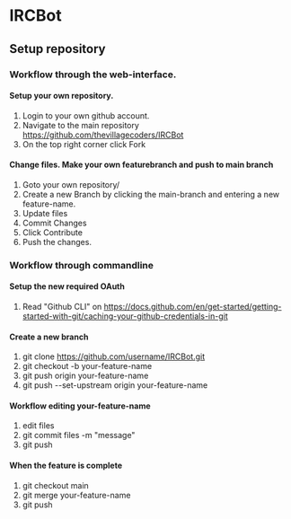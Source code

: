 # IRCBot
## Setup repository
### Workflow through the web-interface.

#### Setup your own repository.
  1) Login to your own github account. 
  2) Navigate to the main repository https://github.com/thevillagecoders/IRCBot
  3) On the top right corner click Fork

#### Change files. Make your own featurebranch and push to main branch
  1) Goto your own repository/
  2) Create a new Branch by clicking the main-branch and entering a new feature-name.
  3) Update files
  4) Commit Changes
  5) Click Contribute
  6) Push the changes.

### Workflow through commandline
#### Setup the new required OAuth
  1) Read "Github CLI" on https://docs.github.com/en/get-started/getting-started-with-git/caching-your-github-credentials-in-git

#### Create a new branch
  1) git clone https://github.com/username/IRCBot.git
  2) git checkout -b your-feature-name
  3) git push origin your-feature-name
  4) git push --set-upstream origin your-feature-name

#### Workflow editing your-feature-name
  1) edit files
  2) git commit files -m "message"
  3) git push

#### When the feature is complete
  1) git checkout main
  2) git merge your-feature-name
  3) git push

